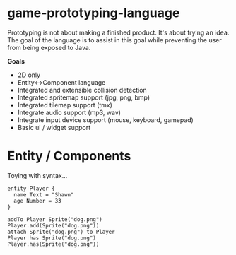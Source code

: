 # game-prototyping-language

Prototyping is not about making a finished product. It's about trying an idea. The goal of the language is to assist in this goal while preventing the user from being exposed to Java.

**Goals**

* 2D only
* Entity<->Component language
* Integrated and extensible collision detection
* Integrated spritemap support (jpg, png, bmp)
* Integrated tilemap support (tmx)
* Integrate audio support (mp3, wav)
* Integrate input device support (mouse, keyboard, gamepad)
* Basic ui / widget support

# Entity / Components

Toying with syntax...

```
entity Player {
  name Text = "Shawn"
  age Number = 33
}

addTo Player Sprite("dog.png")
Player.add(Sprite("dog.png"))
attach Sprite("dog.png") to Player
Player has Sprite("dog.png")
Player.has(Sprite("dog.png"))
```

